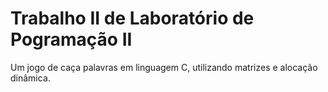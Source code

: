 # Trabalho II de Laboratório de Pogramação II
Um jogo de caça palavras em linguagem C, utilizando matrizes e alocação dinâmica.
